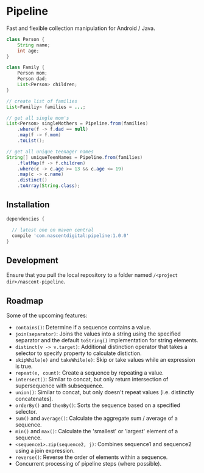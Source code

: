 # Pipeline
Fast and flexible collection manipulation for Android / Java.

```java
class Person {
    String name;
    int age;
}

class Family { 
    Person mom;
    Person dad;
    List<Person> children;
}

// create list of families
List<Familiy> families = ...;
```

```java
// get all single mom's
List<Person> singleMothers = Pipeline.from(families)
    .where(f -> f.dad == null)
    .map(f -> f.mom)
    .toList();
```

```java
// get all unique teenager names
String[] uniqueTeenNames = Pipeline.from(families)
    .flatMap(f -> f.children)
    .where(c -> c.age >= 13 && c.age <= 19)
    .map(c -> c.name)
    .distinct()
    .toArray(String.class);
```


## Installation
```groovy
dependencies {

  // latest one on maven central
  compile 'com.nascentdigital:pipeline:1.0.0'
}
```


## Development
Ensure that you pull the local repository to a folder named `/<project dir>/nascent-pipeline`.






## Roadmap
Some of the upcoming features:
- `contains()`: Determine if a sequence contains a value.
- `join(separator)`: Joins the values into a string using the specified separator and the default 
    `toString()` implementation for string elements.
- `distinct(v -> v.target)`: Additional distinction operator that takes a selector to specify 
    property to calculate distiction.
- `skipWhile(e)` and `takeWhile(e)`: Skip or take values while an expression is true.
- `repeat(e, count)`: Create a sequence by repeating a value.
- `intersect()`: Similar to concat, but only return intersection of supersequence with subsequence.
- `union()`: Similar to concat, but only doesn't repeat values (i.e. distinctly concatenates).
- `orderBy()` and `thenBy()`: Sorts the sequence based on a specified selector.
- `sum()` and `average()`: Calculate the aggregate sum / average of a sequence.
- `min()` and `max()`: Calculate the 'smallest' or 'largest' element of a sequence.
- `<sequence1>.zip(sequence2, j)`: Combines sequence1 and sequence2 using a join expression.
- `reverse()`: Reverse the order of elements within a sequence.
- Concurrent processing of pipeline steps (where possible).